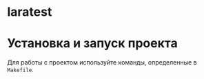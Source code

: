 # laratest

# Установка и запуск проекта
Для работы с проектом используйте команды, определенные в `Makefile`.
